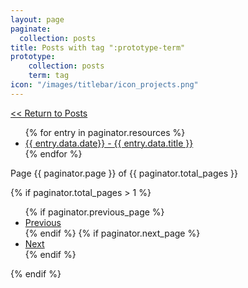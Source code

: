 ```yaml
---
layout: page
paginate:
  collection: posts
title: Posts with tag ":prototype-term"
prototype:
    collection: posts
    term: tag
icon: "/images/titlebar/icon_projects.png"
---
```


<a class="project-back" href="/posts"><< Return to Posts</a>

<ul>
  {% for entry in paginator.resources %}
    <li class="posts-entry" {% if entry.category %} style="list-style-image: url('/images/posts/icon_{{ entry.category | replace: " ", "_" }}.png');" {% endif %}>
      <a href="{{ entry.relative_url }}">{{ entry.data.date}} - {{ entry.data.title }}</a>
    </li>
  {% endfor %}
</ul>

<div class="pagination">
  <div class="pagination-number">
    Page {{ paginator.page }} of {{ paginator.total_pages }}
  </div>

  {% if paginator.total_pages > 1 %}
    <ul class="pagination-controls">
      {% if paginator.previous_page %}
        <li>
          <a href="{{ paginator.previous_page_path }}">Previous</a>
        </li>
      {% endif %}
      {% if paginator.next_page %}
        <li>
          <a href="{{ paginator.next_page_path }}">Next</a>
        </li>
      {% endif %}
    </ul>
  {% endif %}
</div>
